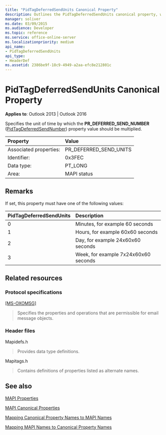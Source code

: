 ```yaml
---
title: "PidTagDeferredSendUnits Canonical Property"
description: Outlines the PidTagDeferredSendUnits canonical property, which specifies the unit of time by which the PR_DEFERRED_SEND_NUMBER value should be multiplied.
manager: soliver
ms.date: 03/09/2015
ms.audience: Developer
ms.topic: reference
ms.service: office-online-server
ms.localizationpriority: medium
api_name:
- PidTagDeferredSendUnits
api_type:
- HeaderDef
ms.assetid: 2386be9f-18c9-4949-a2aa-efc8e212801c
---
```


# PidTagDeferredSendUnits Canonical Property

  
  
**Applies to**: Outlook 2013 | Outlook 2016 
  
Specifies the unit of time by which the **PR_DEFERRED_SEND_NUMBER** ([PidTagDeferredSendNumber](pidtagdeferredsendnumber-canonical-property.md)) property value should be multiplied.
  
|Property|Value|
|:-----|:-----|
|Associated properties:  <br/> |PR_DEFERRED_SEND_UNITS  <br/> |
|Identifier:  <br/> |0x3FEC  <br/> |
|Data type:  <br/> |PT_LONG  <br/> |
|Area:  <br/> |MAPI status  <br/> |
   
## Remarks

If set, this property must have one of the following values:
  
|**PidTagDeferredSendUnits** <br/> |Description  <br/> |
|:-----|:-----|
|0  <br/> |Minutes, for example 60 seconds  <br/> |
|1  <br/> |Hours, for example 60x60 seconds  <br/> |
|2  <br/> |Day, for example 24x60x60 seconds  <br/> |
|3  <br/> |Week, for example 7x24x60x60 seconds  <br/> |
   
## Related resources

### Protocol specifications

[[MS-OXOMSG]](https://msdn.microsoft.com/library/daa9120f-f325-4afb-a738-28f91049ab3c%28Office.15%29.aspx)
  
> Specifies the properties and operations that are permissible for email message objects.
    
### Header files

Mapidefs.h
  
> Provides data type definitions.
    
Mapitags.h
  
> Contains definitions of properties listed as alternate names.
    
## See also



[MAPI Properties](mapi-properties.md)
  
[MAPI Canonical Properties](mapi-canonical-properties.md)
  
[Mapping Canonical Property Names to MAPI Names](mapping-canonical-property-names-to-mapi-names.md)
  
[Mapping MAPI Names to Canonical Property Names](mapping-mapi-names-to-canonical-property-names.md)

